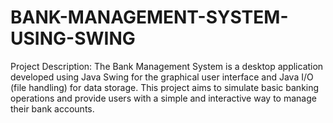 # BANK-MANAGEMENT-SYSTEM-USING-SWING
Project Description: The Bank Management System is a desktop application developed using Java Swing for the graphical user interface and Java I/O (file handling) for data storage. This project aims to simulate basic banking operations and provide users with a simple and interactive way to manage their bank accounts.  
